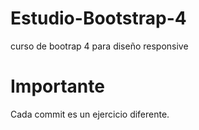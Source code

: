 # Estudio-Bootstrap-4
 curso de bootrap 4 para diseño responsive 
# Importante
 Cada commit es un ejercicio diferente.
